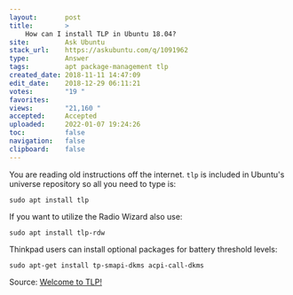 ```yaml
---
layout:       post
title:        >
    How can I install TLP in Ubuntu 18.04?
site:         Ask Ubuntu
stack_url:    https://askubuntu.com/q/1091962
type:         Answer
tags:         apt package-management tlp
created_date: 2018-11-11 14:47:09
edit_date:    2018-12-29 06:11:21
votes:        "19 "
favorites:    
views:        "21,160 "
accepted:     Accepted
uploaded:     2022-01-07 19:24:26
toc:          false
navigation:   false
clipboard:    false
---
```


You are reading old instructions off the internet. `tlp` is included in Ubuntu's universe repository so all you need to type is:

``` 
sudo apt install tlp

```

If you want to utilize the Radio Wizard also use:

``` 
sudo apt install tlp-rdw

```

Thinkpad users can install optional packages for battery threshold levels:

``` 
sudo apt-get install tp-smapi-dkms acpi-call-dkms

```

Source: [Welcome to TLP!][1]


  [1]: https://linrunner.de/en/tlp/docs/tlp-linux-advanced-power-management.html

